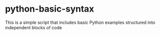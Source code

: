 # python-basic-syntax
This is a simple script that includes basic Python examples structured into independent blocks of code
